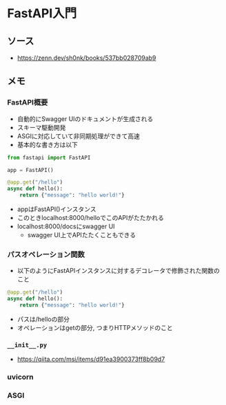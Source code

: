 # FastAPI入門

## ソース
- https://zenn.dev/sh0nk/books/537bb028709ab9


## メモ

### FastAPI概要
- 自動的にSwagger UIのドキュメントが生成される
- スキーマ駆動開発
- ASGIに対応していて非同期処理ができて高速
- 基本的な書き方は以下
```python
from fastapi import FastAPI

app = FastAPI()

@app.get("/hello")
async def hello():
    return {"message": "hello world!"}
```
- appはFastAPI()インスタンス
- このときlocalhost:8000/helloでこのAPIがたたかれる
- localhost:8000/docsにswagger UI
  - swagger UI上でAPIたたくこともできる
### パスオペレーション関数
- 以下のようにFastAPIインスタンスに対するデコレータで修飾された関数のこと
```python
@app.get("/hello")
async def hello():
    return {"message": "hello world!"}
```
- パスは/helloの部分
- オペレーションはgetの部分, つまりHTTPメソッドのこと
### `__init__.py`
- https://qiita.com/msi/items/d91ea3900373ff8b09d7
### uvicorn
### ASGI